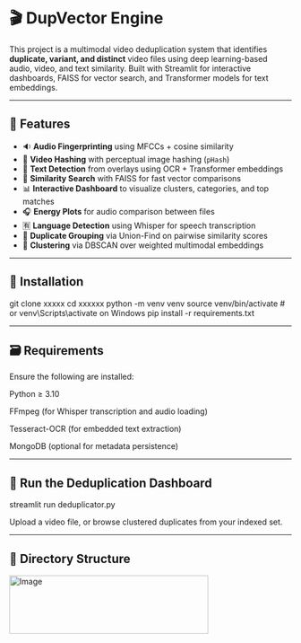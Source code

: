 
# 🎬 DupVector Engine

This project is a multimodal video deduplication system that identifies **duplicate, variant, and distinct** video files using deep learning-based audio, video, and text similarity. Built with Streamlit for interactive dashboards, FAISS for vector search, and Transformer models for text embeddings.

---

## 🧠 Features

- 🔉 **Audio Fingerprinting** using MFCCs + cosine similarity
- 🎥 **Video Hashing** with perceptual image hashing (`pHash`)
- 📝 **Text Detection** from overlays using OCR + Transformer embeddings
- 🤖 **Similarity Search** with FAISS for fast vector comparisons
- 📊 **Interactive Dashboard** to visualize clusters, categories, and top matches
- 🎧 **Energy Plots** for audio comparison between files
- 🈶 **Language Detection** using Whisper for speech transcription
- 📂 **Duplicate Grouping** via Union-Find on pairwise similarity scores
- 🧮 **Clustering** via DBSCAN over weighted multimodal embeddings

---

## 🚀 Installation

git clone xxxxx
cd xxxxxx
python -m venv venv
source venv/bin/activate      # or venv\Scripts\activate on Windows
pip install -r requirements.txt


---

## 🗃️ Requirements

Ensure the following are installed:

Python ≥ 3.10

FFmpeg (for Whisper transcription and audio loading)

Tesseract-OCR (for embedded text extraction)

MongoDB (optional for metadata persistence)

---

## 🧪 Run the Deduplication Dashboard


streamlit run deduplicator.py

Upload a video file, or browse clustered duplicates from your indexed set.

---

## 📁 Directory Structure

<img width="355" height="104" alt="Image" src="https://github.com/user-attachments/assets/5c80fdfe-5b43-479d-ad39-683009868085" />

